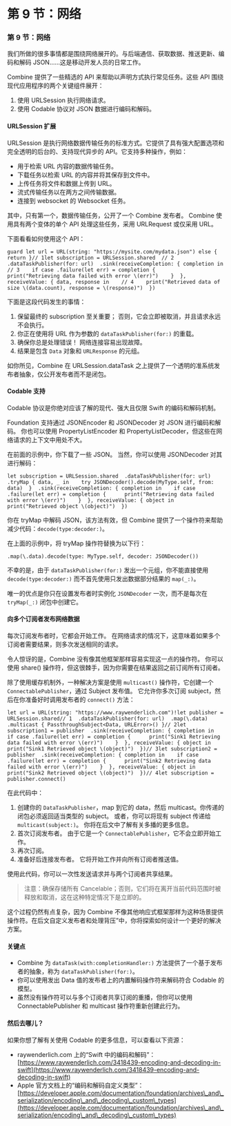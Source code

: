 # 第 9 节：网络

### 第 9 节：网络

我们所做的很多事情都是围绕网络展开的。与后端通信、获取数据、推送更新、编码和解码 JSON……这是移动开发人员的日常工作。

Combine 提供了一些精选的 API 来帮助以声明方式执行常见任务。这些 API 围绕现代应用程序的两个关键组件展开：

1. 使用 URLSession 执行网络请求。
2. 使用 Codable 协议对 JSON 数据进行编码和解码。

#### URLSession 扩展

URLSession 是执行网络数据传输任务的标准方式。它提供了具有强大配置选项和完全透明的后台的、支持现代异步的 API。它支持多种操作，例如：

* 用于检索 URL 内容的数据传输任务。
* 下载任务以检索 URL 的内容并将其保存到文件中。
* 上传任务将文件和数据上传到 URL。
* 流式传输任务以在两方之间传输数据。
* 连接到 websocket 的 Websocket 任务。

其中，只有第一个，数据传输任务，公开了一个 Combine 发布者。 Combine 使用具有两个变体的单个 API 处理这些任务，采用 URLRequest 或仅采用 URL。

下面看看如何使用这个 API：

```
guard let url = URL(string: "https://mysite.com/mydata.json") else {   return }​// 1let subscription = URLSession.shared  // 2  .dataTaskPublisher(for: url)  .sink(receiveCompletion: { completion in    // 3    if case .failure(let err) = completion {      print("Retrieving data failed with error \(err)")    }  }, receiveValue: { data, response in    // 4    print("Retrieved data of size \(data.count), response = \(response)")  })
```

下面是这段代码发生的事情：

1. 保留最终的 subscription 至关重要； 否则，它会立即被取消，并且请求永远不会执行。
2. 你正在使用将 URL 作为参数的 `dataTaskPublisher(for:)` 的重载。
3. 确保你总是处理错误！ 网络连接容易出现故障。
4. 结果是包含 `Data` 对象和 `URLResponse` 的元组。

如你所见，Combine 在 URLSession.dataTask 之上提供了一个透明的准系统发布者抽象，仅公开发布者而不是闭包。

#### Codable 支持

Codable 协议是你绝对应该了解的现代、强大且仅限 Swift 的编码和解码机制。

Foundation 支持通过 JSONEncoder 和 JSONDecoder 对 JSON 进行编码和解码。 你也可以使用 PropertyListEncoder 和 PropertyListDecoder，但这些在网络请求的上下文中用处不大。

在前面的示例中，你下载了一些 JSON。 当然，你可以使用 JSONDecoder 对其进行解码：

```
let subscription = URLSession.shared  .dataTaskPublisher(for: url)  .tryMap { data, _ in    try JSONDecoder().decode(MyType.self, from: data)  }  .sink(receiveCompletion: { completion in    if case .failure(let err) = completion {      print("Retrieving data failed with error \(err)")    }  }, receiveValue: { object in    print("Retrieved object \(object)")  })
```

你在 tryMap 中解码 JSON，该方法有效，但 Combine 提供了一个操作符来帮助减少代码：`decode(type:decoder:)`。

在上面的示例中，将 tryMap 操作符替换为以下行：

```
.map(\.data).decode(type: MyType.self, decoder: JSONDecoder())
```

不幸的是，由于 `dataTaskPublisher(for:)` 发出一个元组，你不能直接使用 `decode(type:decoder:)` 而不首先使用只发出数据部分结果的 `map(_:)`。

唯一的优点是你只在设置发布者时实例化 `JSONDecoder` 一次，而不是每次在 `tryMap(_:)` 闭包中创建它。

#### 向多个订阅者发布网络数据

每次订阅发布者时，它都会开始工作。 在网络请求的情况下，这意味着如果多个订阅者需要结果，则多次发送相同的请求。

令人惊讶的是，Combine 没有像其他框架那样容易实现这一点的操作符。 你可以使用 share() 操作符，但这很棘手，因为你需要在结果返回之前订阅所有订阅者。

除了使用缓存机制外，一种解决方案是使用 `multicast()` 操作符，它创建一个 `ConnectablePublisher`，通过 Subject 发布值。 它允许你多次订阅 subject，然后在你准备好时调用发布者的 `connect()` 方法：

```
let url = URL(string: "https://www.raywenderlich.com")!let publisher = URLSession.shared// 1  .dataTaskPublisher(for: url)  .map(\.data)  .multicast { PassthroughSubject<Data, URLError>() }​// 2let subscription1 = publisher  .sink(receiveCompletion: { completion in    if case .failure(let err) = completion {      print("Sink1 Retrieving data failed with error \(err)")    }  }, receiveValue: { object in    print("Sink1 Retrieved object \(object)")  })​// 3let subscription2 = publisher  .sink(receiveCompletion: { completion in    if case .failure(let err) = completion {      print("Sink2 Retrieving data failed with error \(err)")    }  }, receiveValue: { object in    print("Sink2 Retrieved object \(object)")  })​// 4let subscription = publisher.connect()
```

在此代码中：

1. 创建你的 `DataTaskPublisher`，map 到它的 data，然后 multicast。你传递的闭包必须返回适当类型的 subject。 或者，你可以将现有 subject 传递给`multicast(subject:)`。 你将在后文中了解有关多播的更多信息。
2. 首次订阅发布者。 由于它是一个 `ConnectablePublisher`，它不会立即开始工作。
3. 再次订阅。
4. 准备好后连接发布者。 它将开始工作并向所有订阅者推送值。

使用此代码，你可以一次性发送请求并与两个订阅者共享结果。

> 注意：确保存储所有 Cancelable；否则，它们将在离开当前代码范围时被释放和取消，这在这种特定情况下是立即的。

这个过程仍然有点复杂，因为 Combine 不像其他响应式框架那样为这种场景提供操作符。在后文自定义发布者和处理背压”中，你将探索如何设计一个更好的解决方案。

#### 关键点

* Combine 为 `dataTask(with:completionHandler:)` 方法提供了一个基于发布者的抽象，称为 `dataTaskPublisher(for:)`。
* 你可以使用发出 Data 值的发布者上的内置解码操作符来解码符合 Codable 的模型。
* 虽然没有操作符可以与多个订阅者共享订阅的重播，但你可以使用 ConnectablePublisher 和 multicast 操作符重新创建此行为。

#### 然后去哪儿？

如果你想了解有关使用 Codable 的更多信息，可以查看以下资源：

* raywenderlich.com 上的“Swift 中的编码和解码”：[https://www.raywenderlich.com/3418439-encoding-and-decoding-in-swift](https://www.raywenderlich.com/3418439-encoding-and-decoding-in-swift)
* Apple 官方文档上的“编码和解码自定义类型”：[https://developer.apple.com/documentation/foundation/archives\_and\_serialization/encoding\_and\_decoding\_custom\_types](https://developer.apple.com/documentation/foundation/archives\_and\_serialization/encoding\_and\_decoding\_custom\_types)

